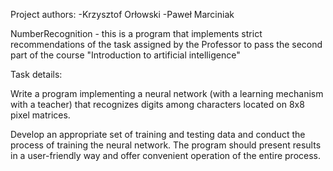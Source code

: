 Project authors:
-Krzysztof Orłowski
-Paweł Marciniak

NumberRecognition - this is a program that implements strict recommendations of the task assigned by the Professor to pass the second part of the course "Introduction to artificial intelligence"

Task details:
 
Write a program implementing a neural network (with a learning mechanism with a teacher) that recognizes digits among characters located on 8x8 pixel matrices.
 
Develop an appropriate set of training and testing data and conduct the process of training the neural network. The program should present results in a user-friendly way and offer convenient operation of the entire process.
